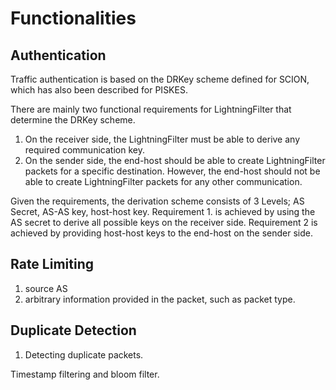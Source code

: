 # Functionalities

## Authentication

Traffic authentication is based on the DRKey scheme defined for SCION, which has also been described for PISKES.

There are mainly two functional requirements for LightningFilter that determine the DRKey scheme.
1. On the receiver side, the LightningFilter must be able to derive any required communication key.
2. On the sender side, the end-host should be able to create LightningFilter packets for a specific destination. However, the end-host should not be able to create LightningFilter packets for any other communication.

Given the requirements, the derivation scheme consists of 3 Levels; AS Secret, AS-AS key, host-host key.
Requirement 1. is achieved by using the AS secret to derive all possible keys on the receiver side. Requirement 2 is achieved by providing host-host keys to the end-host on the sender side.

## Rate Limiting

1. source AS
2. arbitrary information provided in the packet, such as packet type.

## Duplicate Detection

1. Detecting duplicate packets.

Timestamp filtering and bloom filter.